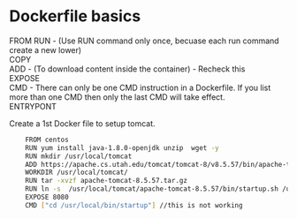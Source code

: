# Dockerfile basics

FROM 
RUN - (Use RUN command only once, becuase each run command create a new lower)  
COPY   
ADD - (To download content inside the container) - Recheck this   
EXPOSE   
CMD  - There can only be one CMD instruction in a Dockerfile. If you list more than one CMD then only the last CMD will take effect.  
ENTRYPONT  

Create a 1st Docker file to setup tomcat. 
```sh 
	FROM centos
	RUN yum install java-1.8.0-openjdk unzip  wget -y
	RUN mkdir /usr/local/tomcat
	ADD https://apache.cs.utah.edu/tomcat/tomcat-8/v8.5.57/bin/apache-tomcat-8.5.57.tar.gz /usr/local/tomcat
	WORKDIR /usr/local/tomcat/
	RUN tar -xvzf apache-tomcat-8.5.57.tar.gz
	RUN ln -s  /usr/local/tomcat/apache-tomcat-8.5.57/bin/startup.sh /usr/local/bin/startup
	EXPOSE 8080
	CMD ["cd /usr/local/bin/startup"] //this is not working 
```

